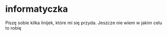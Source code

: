 # informatyczka

Piszę sobie kilka linijek, które mi się przyda. 
Jeszcze nie wiem w jakim celu to robię
